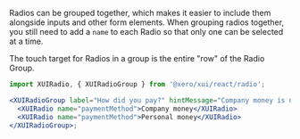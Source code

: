 Radios can be grouped together, which makes it easier to include them alongside inputs and other form elements.
When grouping radios together, you still need to add a `name` to each Radio so that only one can be selected at a time.

The touch target for Radios in a group is the entire "row" of the Radio Group.

```jsx harmony
import XUIRadio, { XUIRadioGroup } from '@xero/xui/react/radio';

<XUIRadioGroup label="How did you pay?" hintMessage="Company money is non-reimbursable">
  <XUIRadio name="paymentMethod">Company money</XUIRadio>
  <XUIRadio name="paymentMethod">Personal money</XUIRadio>
</XUIRadioGroup>;
```
